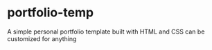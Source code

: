 # portfolio-temp
A simple personal portfolio template built with HTML and CSS can be customized for anything
